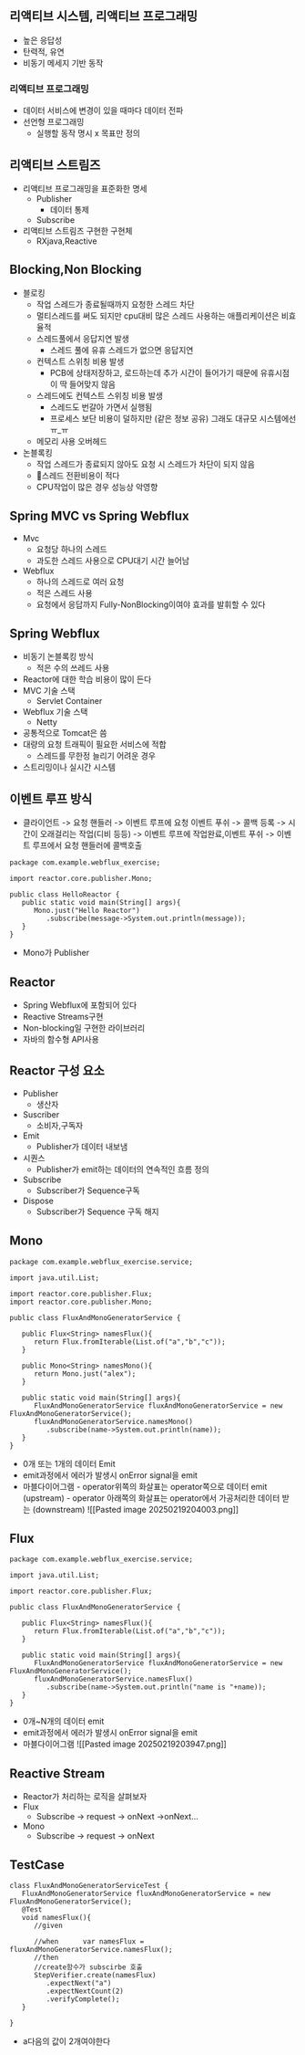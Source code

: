 ## 리액티브 시스템, 리액티브 프로그래밍

- 높은 응답성
- 탄력적, 유연
- 비동기 메세지 기반 동작

### 리액티브 프로그래밍

- 데이터 서비스에 변경이 있을 때마다 데이터 전파
- 선언형 프로그래밍
  - 실행할 동작 명시 x 목표만 정의

## 리액티브 스트림즈

- 리액티브 프로그래밍을 표준화한 명세
  - Publisher
    - 데이터 통제
  - Subscribe
- 리액티브 스트림즈 구현한 구현체
  - RXjava,Reactive

## Blocking,Non Blocking

- 블로킹
  - 작업 스레드가 종료될때까지 요청한 스레드 차단
  - 멀티스레드를 써도 되지만 cpu대비 많은 스레드 사용하는 애플리케이션은 비효율적
  - 스레드풀에서 응답지연 발생
    - 스레드 풀에 유휴 스레드가 없으면 응답지연
  - 컨텍스트 스위칭 비용 발생
    - PCB에 상태저장하고, 로드하는데 추가 시간이 들어가기 때문에 유휴시점이 딱 들어맞지 않음
  - 스레드에도 컨텍스트 스위칭 비용 발생
    - 스레드도 번갈아 가면서 실행됨
    - 프로세스 보단 비용이 덜하지만 (같은 정보 공유) 그래도 대규모 시스템에선 ㅠ\_ㅠ
  - 메모리 사용 오버헤드
- 논블록킹
  - 작업 스레드가 종료되지 않아도 요청 시 스레드가 차단이 되지 않음
  - 스레드 전환비용이 적다
  - CPU작업이 많은 경우 성능상 악영향

## Spring MVC vs Spring Webflux

- Mvc
  - 요청당 하나의 스레드
  - 과도한 스레드 사용으로 CPU대기 시간 늘어남
- Webflux
  - 하나의 스레드로 여러 요청
  - 적은 스레드 사용
  - 요청에서 응답까지 Fully-NonBlocking이여야 효과를 발휘할 수 있다

## Spring Webflux

- 비동기 논블록킹 방식
  - 적은 수의 쓰레드 사용
- Reactor에 대한 학습 비용이 많이 든다
- MVC 기술 스택
  - Servlet Container
- Webflux 기술 스택
  - Netty
- 공통적으로 Tomcat은 씀
- 대량의 요청 트래픽이 필요한 서비스에 적합
  - 스레드를 무한정 늘리기 어려운 경우
- 스트리밍이나 실시간 시스템

## 이벤트 루프 방식

- 클라이언트 -> 요청 핸들러 -> 이벤트 루프에 요청 이벤트 푸쉬 -> 콜백 등록 -> 시간이 오래걸리는 작업(디비 등등) -> 이벤트 루프에 작업완료,이벤트 푸쉬 -> 이벤트 루프에서 요청 핸들러에 콜백호출

```
package com.example.webflux_exercise;

import reactor.core.publisher.Mono;

public class HelloReactor {
   public static void main(String[] args){
      Mono.just("Hello Reactor")
         .subscribe(message->System.out.println(message));
   }
}
```

- Mono가 Publisher

## Reactor

- Spring Webflux에 포함되어 있다
- Reactive Streams구현
- Non-blocking일 구현한 라이브러리
- 자바의 함수형 API사용

## Reactor 구성 요소

- Publisher
  - 생산자
- Suscriber
  - 소비자,구독자
- Emit
  - Publisher가 데이터 내보냄
- 시퀀스
  - Publisher가 emit하는 데이터의 연속적인 흐름 정의
- Subscribe
  - Subscriber가 Sequence구독
- Dispose
  - Subscriber가 Sequence 구독 해지

## Mono

```
package com.example.webflux_exercise.service;

import java.util.List;

import reactor.core.publisher.Flux;
import reactor.core.publisher.Mono;

public class FluxAndMonoGeneratorService {

   public Flux<String> namesFlux(){
      return Flux.fromIterable(List.of("a","b","c"));
   }

   public Mono<String> namesMono(){
      return Mono.just("alex");
   }

   public static void main(String[] args){
      FluxAndMonoGeneratorService fluxAndMonoGeneratorService = new FluxAndMonoGeneratorService();
      fluxAndMonoGeneratorService.namesMono()
         .subscribe(name->System.out.println(name));
   }
}
```

- 0개 또는 1개의 데이터 Emit
- emit과정에서 에러가 발생시 onError signal을 emit
- 마블다이어그램 - operator위쪽의 화살표는 operator쪽으로 데이터 emit (upstream) - operator 아래쪽의 화살표는 operator에서 가공처리한 데이터 받는 (downstream)
  ![[Pasted image 20250219204003.png]]

## Flux

```
package com.example.webflux_exercise.service;

import java.util.List;

import reactor.core.publisher.Flux;

public class FluxAndMonoGeneratorService {

   public Flux<String> namesFlux(){
      return Flux.fromIterable(List.of("a","b","c"));
   }

   public static void main(String[] args){
      FluxAndMonoGeneratorService fluxAndMonoGeneratorService = new FluxAndMonoGeneratorService();
      fluxAndMonoGeneratorService.namesFlux()
         .subscribe(name->System.out.println("name is "+name));
   }
}
```

- 0개~N개의 데이터 emit
- emit과정에서 에러가 발생시 onError signal을 emit
- 마블다이어그램
  ![[Pasted image 20250219203947.png]]

## Reactive Stream

- Reactor가 처리하는 로직을 살펴보자
- Flux
  - Subscribe -> request -> onNext ->onNext...
- Mono
  - Subscribe -> request -> onNext

## TestCase

```
class FluxAndMonoGeneratorServiceTest {
   FluxAndMonoGeneratorService fluxAndMonoGeneratorService = new FluxAndMonoGeneratorService();
   @Test
   void namesFlux(){
      //given

      //when      var namesFlux = fluxAndMonoGeneratorService.namesFlux();
      //then
      //create함수가 subscirbe 호출
      StepVerifier.create(namesFlux)
         .expectNext("a")
         .expectNextCount(2)
         .verifyComplete();
   }

}
```

- a다음의 값이 2개여야한다
